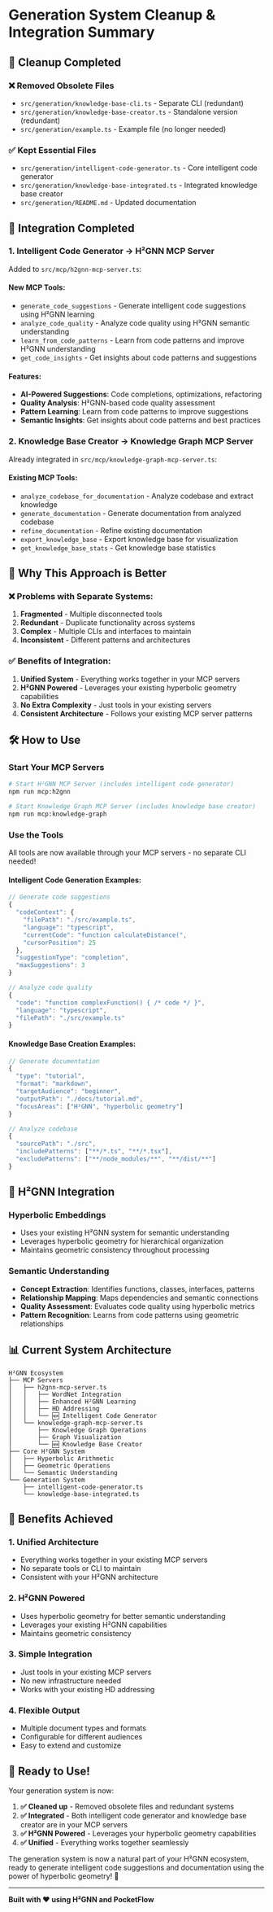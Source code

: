 # Generation System Cleanup & Integration Summary

## 🧹 Cleanup Completed

### ❌ Removed Obsolete Files
- `src/generation/knowledge-base-cli.ts` - Separate CLI (redundant)
- `src/generation/knowledge-base-creator.ts` - Standalone version (redundant)  
- `src/generation/example.ts` - Example file (no longer needed)

### ✅ Kept Essential Files
- `src/generation/intelligent-code-generator.ts` - Core intelligent code generator
- `src/generation/knowledge-base-integrated.ts` - Integrated knowledge base creator
- `src/generation/README.md` - Updated documentation

## 🔗 Integration Completed

### 1. **Intelligent Code Generator** → H²GNN MCP Server
Added to `src/mcp/h2gnn-mcp-server.ts`:

#### New MCP Tools:
- `generate_code_suggestions` - Generate intelligent code suggestions using H²GNN learning
- `analyze_code_quality` - Analyze code quality using H²GNN semantic understanding  
- `learn_from_code_patterns` - Learn from code patterns and improve H²GNN understanding
- `get_code_insights` - Get insights about code patterns and suggestions

#### Features:
- **AI-Powered Suggestions**: Code completions, optimizations, refactoring
- **Quality Analysis**: H²GNN-based code quality assessment
- **Pattern Learning**: Learn from code patterns to improve suggestions
- **Semantic Insights**: Get insights about code patterns and best practices

### 2. **Knowledge Base Creator** → Knowledge Graph MCP Server
Already integrated in `src/mcp/knowledge-graph-mcp-server.ts`:

#### Existing MCP Tools:
- `analyze_codebase_for_documentation` - Analyze codebase and extract knowledge
- `generate_documentation` - Generate documentation from analyzed codebase
- `refine_documentation` - Refine existing documentation
- `export_knowledge_base` - Export knowledge base for visualization
- `get_knowledge_base_stats` - Get knowledge base statistics

## 🎯 Why This Approach is Better

### ❌ Problems with Separate Systems:
1. **Fragmented** - Multiple disconnected tools
2. **Redundant** - Duplicate functionality across systems
3. **Complex** - Multiple CLIs and interfaces to maintain
4. **Inconsistent** - Different patterns and architectures

### ✅ Benefits of Integration:
1. **Unified System** - Everything works together in your MCP servers
2. **H²GNN Powered** - Leverages your existing hyperbolic geometry capabilities
3. **No Extra Complexity** - Just tools in your existing servers
4. **Consistent Architecture** - Follows your existing MCP server patterns

## 🛠️ How to Use

### Start Your MCP Servers
```bash
# Start H²GNN MCP Server (includes intelligent code generator)
npm run mcp:h2gnn

# Start Knowledge Graph MCP Server (includes knowledge base creator)  
npm run mcp:knowledge-graph
```

### Use the Tools
All tools are now available through your MCP servers - no separate CLI needed!

#### Intelligent Code Generation Examples:
```typescript
// Generate code suggestions
{
  "codeContext": {
    "filePath": "./src/example.ts",
    "language": "typescript", 
    "currentCode": "function calculateDistance(",
    "cursorPosition": 25
  },
  "suggestionType": "completion",
  "maxSuggestions": 3
}

// Analyze code quality
{
  "code": "function complexFunction() { /* code */ }",
  "language": "typescript",
  "filePath": "./src/example.ts"
}
```

#### Knowledge Base Creation Examples:
```typescript
// Generate documentation
{
  "type": "tutorial",
  "format": "markdown",
  "targetAudience": "beginner",
  "outputPath": "./docs/tutorial.md",
  "focusAreas": ["H²GNN", "hyperbolic geometry"]
}

// Analyze codebase
{
  "sourcePath": "./src",
  "includePatterns": ["**/*.ts", "**/*.tsx"],
  "excludePatterns": ["**/node_modules/**", "**/dist/**"]
}
```

## 🧠 H²GNN Integration

### Hyperbolic Embeddings
- Uses your existing H²GNN system for semantic understanding
- Leverages hyperbolic geometry for hierarchical organization
- Maintains geometric consistency throughout processing

### Semantic Understanding
- **Concept Extraction**: Identifies functions, classes, interfaces, patterns
- **Relationship Mapping**: Maps dependencies and semantic connections
- **Quality Assessment**: Evaluates code quality using hyperbolic metrics
- **Pattern Recognition**: Learns from code patterns using geometric relationships

## 📊 Current System Architecture

```
H²GNN Ecosystem
├── MCP Servers
│   ├── h2gnn-mcp-server.ts
│   │   ├── WordNet Integration
│   │   ├── Enhanced H²GNN Learning
│   │   ├── HD Addressing
│   │   └── 🆕 Intelligent Code Generator
│   └── knowledge-graph-mcp-server.ts
│       ├── Knowledge Graph Operations
│       ├── Graph Visualization
│       └── 🆕 Knowledge Base Creator
├── Core H²GNN System
│   ├── Hyperbolic Arithmetic
│   ├── Geometric Operations
│   └── Semantic Understanding
└── Generation System
    ├── intelligent-code-generator.ts
    └── knowledge-base-integrated.ts
```

## 🎉 Benefits Achieved

### 1. **Unified Architecture**
- Everything works together in your existing MCP servers
- No separate tools or CLI to maintain
- Consistent with your H²GNN architecture

### 2. **H²GNN Powered**
- Uses hyperbolic geometry for better semantic understanding
- Leverages your existing H²GNN capabilities
- Maintains geometric consistency

### 3. **Simple Integration**
- Just tools in your existing MCP servers
- No new infrastructure needed
- Works with your existing HD addressing

### 4. **Flexible Output**
- Multiple document types and formats
- Configurable for different audiences
- Easy to extend and customize

## 🚀 Ready to Use!

Your generation system is now:

1. **✅ Cleaned up** - Removed obsolete files and redundant systems
2. **✅ Integrated** - Both intelligent code generator and knowledge base creator are in your MCP servers
3. **✅ H²GNN Powered** - Leverages your hyperbolic geometry capabilities
4. **✅ Unified** - Everything works together seamlessly

The generation system is now a natural part of your H²GNN ecosystem, ready to generate intelligent code suggestions and documentation using the power of hyperbolic geometry! 🎯

---

**Built with ❤️ using H²GNN and PocketFlow**
